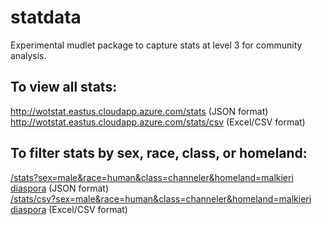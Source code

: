 # statdata

Experimental mudlet package to capture stats at level 3 for community analysis.

## To view all stats:
http://wotstat.eastus.cloudapp.azure.com/stats (JSON format)<br>
http://wotstat.eastus.cloudapp.azure.com/stats/csv (Excel/CSV format)

## To filter stats by sex, race, class, or homeland:
[/stats?sex=male&race=human&class=channeler&homeland=malkieri diaspora](http://wotstat.eastus.cloudapp.azure.com/stats?sex=male&race=human&class=channeler&homeland=malkieri%20diaspora) (JSON format)<br>
[/stats/csv?sex=male&race=human&class=channeler&homeland=malkieri diaspora](http://wotstat.eastus.cloudapp.azure.com/stats/csv?sex=male&race=human&class=channeler&homeland=malkieri%20diaspora) (Excel/CSV format)


